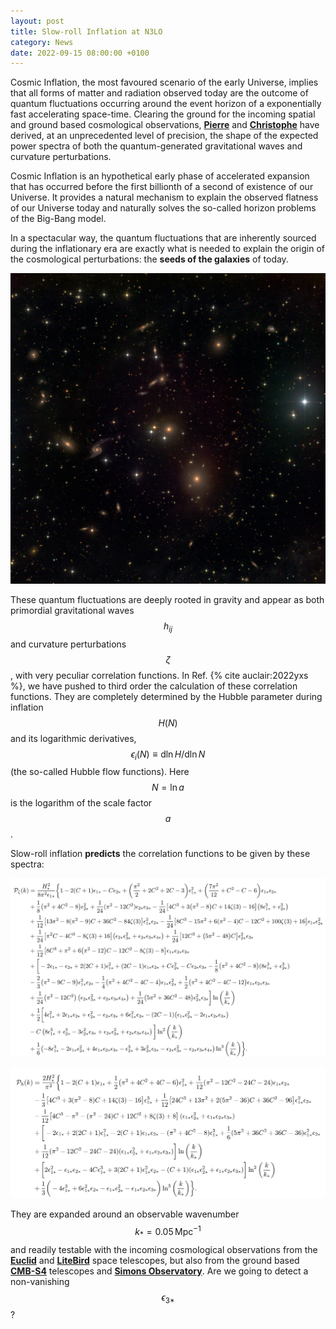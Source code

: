 ```yaml
---
layout: post
title: Slow-roll Inflation at N3LO
category: News
date: 2022-09-15 08:00:00 +0100
---
```


Cosmic Inflation, the most favoured scenario of the early Universe,
implies that all forms of matter and radiation observed today are the
outcome of quantum fluctuations occurring around the event horizon of a
exponentially fast accelerating space-time. Clearing the ground for
the incoming spatial and ground based cosmological observations,
[**Pierre**](/members/auclair.html) and
[**Christophe**](/members/chris.html) have derived, at an
unprecedented level of precision, the shape of the expected power
spectra of both the quantum-generated gravitational waves and
curvature perturbations.

Cosmic Inflation is an hypothetical early phase of accelerated
expansion that has occurred before the first billionth of a second of
existence of our Universe. It provides a natural mechanism to explain
the observed flatness of our Universe today and naturally solves the
so-called horizon problems of the Big-Bang model.

In a spectacular way, the quantum fluctuations that are inherently
sourced during the inflationary era are exactly what is needed to
explain the origin of the cosmological perturbations: the **seeds of the
galaxies** of today.

![ngc83](/assets/images/2205.12608/ngc83.jpg)

These quantum fluctuations are deeply rooted in gravity and appear as
both primordial gravitational waves $$h_{ij}$$ and curvature
perturbations $$\zeta$$, with very peculiar correlation functions. In
Ref. {% cite auclair:2022yxs %}, we have pushed to third order the
calculation of these correlation functions. They are completely
determined by the Hubble parameter during inflation $$H(N)$$ and its
logarithmic derivatives, $$\epsilon_i(N) \equiv \mathrm{d}\ln H /
\mathrm{d} \ln N$$ (the so-called Hubble flow functions). Here $$N=\ln a$$
is the logarithm of the scale factor $$a$$.

Slow-roll inflation **predicts** the correlation functions to be
given by these spectra:

![pzeta](/assets/images/2205.12608/pzeta.png)

![ph](/assets/images/2205.12608/ph.png)

They are expanded around an observable wavenumber
$$k_*=0.05\,\mathrm{Mpc}^{-1}$$ and readily testable with the
incoming cosmological observations from the
[**Euclid**](https://en.wikipedia.org/wiki/Euclid_(spacecraft)) and
[**LiteBird**](https://en.wikipedia.org/wiki/LiteBIRD) space
telescopes, but also from the ground based
[**CMB-S4**](https://cmb-s4.org/) telescopes and [**Simons
Observatory**](https://en.wikipedia.org/wiki/Simons_Observatory). Are
we going to detect a non-vanishing $$\epsilon_{3*}$$?